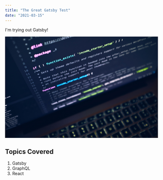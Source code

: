 ```yaml
---
title: "The Great Gatsby Test"
date: "2021-03-15"
---
```


I'm trying out Gatsby!

![Code](./code.jpg)

## Topics Covered

1. Gatsby
2. GraphQL
3. React